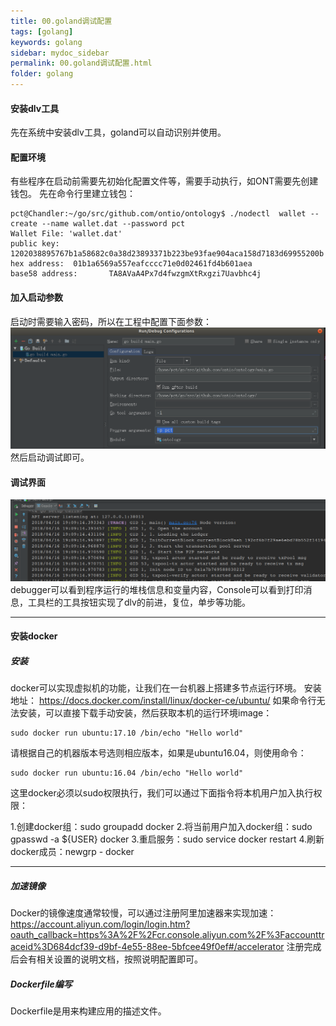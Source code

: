 ```yaml
---
title: 00.goland调试配置
tags: [golang]
keywords: golang
sidebar: mydoc_sidebar
permalink: 00.goland调试配置.html
folder: golang
---
```


#### 安装dlv工具
先在系统中安装dlv工具，goland可以自动识别并使用。


#### 配置环境
有些程序在启动前需要先初始化配置文件等，需要手动执行，如ONT需要先创建钱包。
先在命令行里建立钱包：
```
pct@Chandler:~/go/src/github.com/ontio/ontology$ ./nodectl  wallet --create --name wallet.dat --password pct
Wallet File: 'wallet.dat'
public key:    1202038895767b1a58682c0a38d23893371b223be93fae904aca158d7183d69955200b
hex address:  01b1a6569a557eafcccc71e0d02461fd4b601aea
base58 address:       TA8AVaA4Px7d4fwzgmXtRxgzi7Uavbhc4j
```

#### 加入启动参数
启动时需要输入密码，所以在工程中配置下面参数：
![00-1](./lib/images/golang/00-1.png)
然后启动调试即可。

#### 调试界面
![00-2](./lib/images/golang/00-2.png)
debugger可以看到程序运行的堆栈信息和变量内容，Console可以看到打印消息，工具栏的工具按钮实现了dlv的前进，复位，单步等功能。

---

#### 安装docker
##### 安装
docker可以实现虚拟机的功能，让我们在一台机器上搭建多节点运行环境。
安装地址：
https://docs.docker.com/install/linux/docker-ce/ubuntu/
如果命令行无法安装，可以直接下载手动安装，然后获取本机的运行环境image：
```
sudo docker run ubuntu:17.10 /bin/echo "Hello world"
```
请根据自己的机器版本号选则相应版本，如果是ubuntu16.04，则使用命令：
```
sudo docker run ubuntu:16.04 /bin/echo "Hello world"
```
这里docker必须以sudo权限执行，我们可以通过下面指令将本机用户加入执行权限：
> 
1.创建docker组：sudo groupadd docker
2.将当前用户加入docker组：sudo gpasswd -a ${USER} docker
3.重启服务：sudo service docker restart
4.刷新docker成员：newgrp - docker

 --- 


##### 加速镜像
Docker的镜像速度通常较慢，可以通过注册阿里加速器来实现加速：
https://account.aliyun.com/login/login.htm?oauth_callback=https%3A%2F%2Fcr.console.aliyun.com%2F%3Faccounttraceid%3D684dcf39-d9bf-4e55-88ee-5bfcee49f0ef#/accelerator
注册完成后会有相关设置的说明文档，按照说明配置即可。
##### Dockerfile编写
Dockerfile是用来构建应用的描述文件。



























